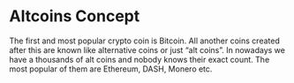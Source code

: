 # Altcoins Concept

The first and most popular crypto coin is Bitcoin. All another coins created after this are known like alternative coins or just “alt coins”. In nowadays we have a thousands of alt coins and nobody knows their exact count. The most popular of them are Ethereum, DASH, Monero etc.


